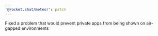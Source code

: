 ```yaml
---
'@rocket.chat/meteor': patch
---
```


Fixed a problem that would prevent private apps from being shown on air-gapped environments
